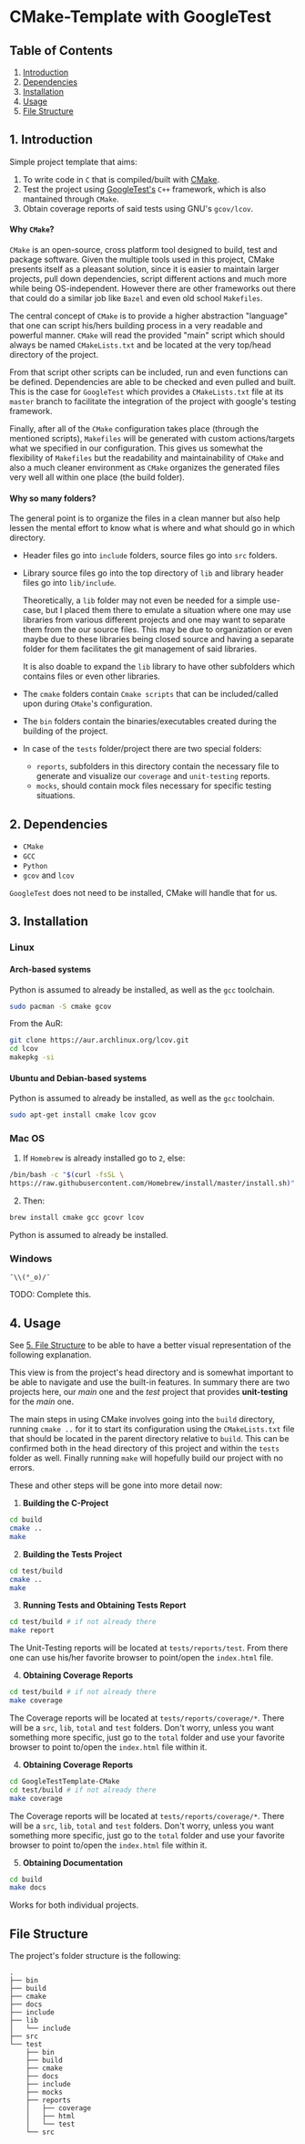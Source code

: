 # CMake-Template with GoogleTest

## Table of Contents
1. [Introduction](#introduction)
2. [Dependencies](#dependencies)
3. [Installation](#installation)
4. [Usage](#usage)
5. [File Structure](#filestructure)

<a name="introduction"/>

## 1. Introduction
Simple project template that aims:
1. To write code in `C` that is compiled/built with [CMake](https://cmake.org/).
2. Test the project using [GoogleTest's](http://google.github.io/googletest/) `C++` framework, which is also mantained through `CMake`.
3. Obtain coverage reports of said tests using GNU's `gcov/lcov`.


#### Why `CMake`?

`CMake` is an open-source, cross platform tool designed to build, test and
package software. Given the multiple tools used in this project, CMake presents itself as
a pleasant solution, since it is easier to maintain larger projects, pull down
dependencies, script different actions and much more while being OS-independent. However
there are other frameworks out there that could do a similar job like `Bazel` and even old
school `Makefiles`.

The central concept of `CMake` is to provide a higher abstraction "language" that one can
script his/hers building process in a very readable and powerful manner. `CMake` will read
the provided "main" script which should always be named `CMakeLists.txt` and be located at
the very top/head directory of the project.

From that script other scripts can be included, run and even functions can be defined.
Dependencies are able to be checked and even pulled and built. This is the case for
`GoogleTest` which provides a `CMakeLists.txt` file at its `master` branch to facilitate
the integration of the project with google's testing framework.

Finally, after all of the `CMake` configuration takes place (through the mentioned scripts),
`Makefiles` will be generated with custom actions/targets what we specified in our
configuration. This gives us somewhat the flexibility of `Makefiles` but the readability
and maintainability of `CMake` and also a much cleaner environment as `CMake` organizes
the generated files very well all within one place (the build folder).

#### Why so many folders?

The general point is to organize the files in a clean manner but also help lessen the
mental effort to know what is where and what should go in which directory.

* Header files go into `include` folders, source files go into `src` folders.

* Library source files go into the top directory of `lib` and library header files go into `lib/include`.

    Theoretically, a `lib` folder may not even be needed for a simple use-case, but I placed them
    there to emulate a situation where one may use libraries from various different projects
    and one may want to separate them from the our source files. This may be due to
    organization or even maybe due to these libraries being closed source and having a
    separate folder for them facilitates the git management of said libraries.

    It is also doable to expand the `lib` library to have other subfolders which contains
    files or even other libraries.

* The `cmake` folders contain `Cmake scripts` that can be included/called upon during `CMake`'s configuration.

* The `bin` folders contain the binaries/executables created during the building of the project.

* In case of the `tests` folder/project there are two special folders:
    * `reports`, subfolders in this directory contain the necessary file to generate and
      visualize our `coverage` and `unit-testing` reports.
    * `mocks`, should contain mock files necessary for specific testing situations.


<a name="dependencies"/>

## 2. Dependencies
* `CMake`
* `GCC`
* `Python`
* `gcov` and `lcov`

`GoogleTest` does not need to be installed, CMake will handle that for us.

<a name="installation"/>

## 3. Installation
### Linux
#### Arch-based systems
Python is assumed to already be installed, as well as the `gcc` toolchain.
```sh
sudo pacman -S cmake gcov
```

From the AuR:
```sh
git clone https://aur.archlinux.org/lcov.git
cd lcov
makepkg -si
```

#### Ubuntu and Debian-based systems
Python is assumed to already be installed, as well as the `gcc` toolchain.
```sh
sudo apt-get install cmake lcov gcov
```

### Mac OS
1. If `Homebrew` is already installed go to `2`, else:
```sh
/bin/bash -c "$(curl -fsSL \
https://raw.githubusercontent.com/Homebrew/install/master/install.sh)"
```

2. Then:
```sh
brew install cmake gcc gcovr lcov
```
Python is assumed to already be installed.

### Windows
```
¯\\(°_o)/¯
```

TODO: Complete this.

<a name="usage"/>

## 4. Usage
See [5. File Structure](#filestructure) to be able to have a better visual representation
of the following explanation.

This view is from the project's head directory and is somewhat important to be able to
navigate and use the built-in features. In summary there are two projects here, our *main*
one and the *test* project that provides **unit-testing** for the *main* one.

The main steps in using CMake involves going into the `build` directory, running `cmake ..` for it to start
its configuration using the `CMakeLists.txt` file that should be located in the parent
directory relative to `build`. This can be confirmed both in the head directory of this
project and within the `tests` folder as well. Finally running `make` will hopefully build
our project with no errors.

These and other steps will be gone into more detail now:

1. **Building the C-Project**
```sh
cd build
cmake ..
make
```

2. **Building the Tests Project**
```sh
cd test/build
cmake ..
make
```

3. **Running Tests and Obtaining Tests Report**
```sh
cd test/build # if not already there
make report
```
The Unit-Testing reports will be located at `tests/reports/test`. From there
one can use his/her favorite browser to point/open the `index.html` file.

4. **Obtaining Coverage Reports**
```sh
cd test/build # if not already there
make coverage
```
The Coverage reports will be located at `tests/reports/coverage/*`. There will be a
`src`, `lib`, `total` and `test` folders. Don't worry, unless you want something more specific, just go
to the `total` folder and use your favorite browser to point to/open the `index.html` file within it.

4. **Obtaining Coverage Reports**
```sh
cd GoogleTestTemplate-CMake
cd test/build # if not already there
make coverage
```
The Coverage reports will be located at `tests/reports/coverage/*`. There will be a
`src`, `lib`, `total` and `test` folders. Don't worry, unless you want something more specific, just go
to the `total` folder and use your favorite browser to point to/open the `index.html` file within it.

5. **Obtaining Documentation**
```sh
cd build
make docs
```
Works for both individual projects.

<a name="filestructure"/>

## File Structure
The project's folder structure is the following:
```
.
├── bin
├── build
├── cmake
├── docs
├── include
├── lib
│   └── include
├── src
└── test
    ├── bin
    ├── build
    ├── cmake
    ├── docs
    ├── include
    ├── mocks
    ├── reports
    │   ├── coverage
    │   ├── html
    │   └── test
    └── src

```
